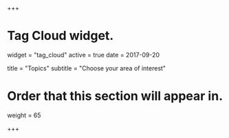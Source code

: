 +++
# Tag Cloud widget.
widget = "tag_cloud"
active = true
date = 2017-09-20

title = "Topics"
subtitle = "Choose your area of interest"

# Order that this section will appear in.
weight = 65

+++
